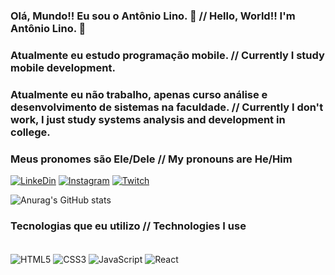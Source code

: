 ### Olá, Mundo!! Eu sou o Antônio Lino. 👋 // Hello, World!! I'm Antônio Lino. 👋 <break>
### Atualmente eu estudo programação mobile. // Currently I study mobile development. <break>
### Atualmente eu não trabalho, apenas curso análise e desenvolvimento de sistemas na faculdade. // Currently I don't work, I just study systems analysis and development in college. <break>
### Meus pronomes são Ele/Dele // My pronouns are He/Him



[![LinkeDin](https://img.shields.io/badge/LinkedIn-0077B5?style=for-the-badge&logo=linkedin&logoColor=white)](https://www.linkedin.com/in/antonio-augusto-prado-lino/)
[![Instagram](https://img.shields.io/badge/Instagram-E4405F?style=for-the-badge&logo=instagram&logoColor=white)](https://www.instagram.com/tonylinozz/)
[![Twitch](https://img.shields.io/badge/Twitch-9146FF?style=for-the-badge&logo=twitch&logoColor=white)](https://www.twitch.tv/antoniolino12)


![Anurag's GitHub stats](https://github-readme-stats-sigma-five.vercel.app/api?username=AntonioALino&show_icons=true&theme=dark)

### Tecnologias que eu utilizo // Technologies I use

<div style = "display: inline_block" > <br>

<img src= "https://img.shields.io/badge/HTML5-E34F26?style=for-the-badge&logo=html5&logoColor=white" alt='HTML5' align='center'>
<img src= "https://img.shields.io/badge/CSS3-1572B6?style=for-the-badge&logo=css3&logoColor=white" alt='CSS3' align='center'>
<img src= "https://img.shields.io/badge/JavaScript-F7DF1E?style=for-the-badge&logo=javascript&logoColor=black" alt='JavaScript' align='center'>
<img src= "https://img.shields.io/badge/React-20232A?style=for-the-badge&logo=react&logoColor=61DAFB" alt='React' align='center'>




</div>
